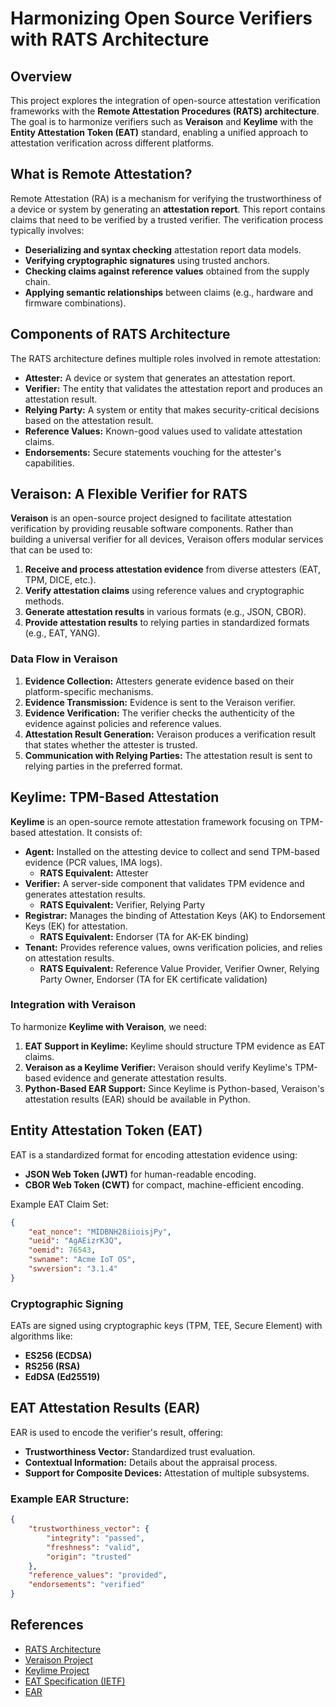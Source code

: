 # Harmonizing Open Source Verifiers with RATS Architecture

## Overview

This project explores the integration of open-source attestation verification frameworks with the **Remote Attestation Procedures (RATS) architecture**. The goal is to harmonize verifiers such as **Veraison** and **Keylime** with the **Entity Attestation Token (EAT)** standard, enabling a unified approach to attestation verification across different platforms.

## What is Remote Attestation?

Remote Attestation (RA) is a mechanism for verifying the trustworthiness of a device or system by generating an **attestation report**. This report contains claims that need to be verified by a trusted verifier. The verification process typically involves:

- **Deserializing and syntax checking** attestation report data models.
- **Verifying cryptographic signatures** using trusted anchors.
- **Checking claims against reference values** obtained from the supply chain.
- **Applying semantic relationships** between claims (e.g., hardware and firmware combinations).

## Components of RATS Architecture

The RATS architecture defines multiple roles involved in remote attestation:

- **Attester:** A device or system that generates an attestation report.
- **Verifier:** The entity that validates the attestation report and produces an attestation result.
- **Relying Party:** A system or entity that makes security-critical decisions based on the attestation result.
- **Reference Values:** Known-good values used to validate attestation claims.
- **Endorsements:** Secure statements vouching for the attester's capabilities.

## Veraison: A Flexible Verifier for RATS

**Veraison** is an open-source project designed to facilitate attestation verification by providing reusable software components. Rather than building a universal verifier for all devices, Veraison offers modular services that can be used to:

1. **Receive and process attestation evidence** from diverse attesters (EAT, TPM, DICE, etc.).
2. **Verify attestation claims** using reference values and cryptographic methods.
3. **Generate attestation results** in various formats (e.g., JSON, CBOR).
4. **Provide attestation results** to relying parties in standardized formats (e.g., EAT, YANG).

### Data Flow in Veraison

1. **Evidence Collection:** Attesters generate evidence based on their platform-specific mechanisms.
2. **Evidence Transmission:** Evidence is sent to the Veraison verifier.
3. **Evidence Verification:** The verifier checks the authenticity of the evidence against policies and reference values.
4. **Attestation Result Generation:** Veraison produces a verification result that states whether the attester is trusted.
5. **Communication with Relying Parties:** The attestation result is sent to relying parties in the preferred format.

## Keylime: TPM-Based Attestation

**Keylime** is an open-source remote attestation framework focusing on TPM-based attestation. It consists of:

- **Agent:** Installed on the attesting device to collect and send TPM-based evidence (PCR values, IMA logs).  
  - **RATS Equivalent:** Attester  
- **Verifier:** A server-side component that validates TPM evidence and generates attestation results.  
  - **RATS Equivalent:** Verifier, Relying Party  
- **Registrar:** Manages the binding of Attestation Keys (AK) to Endorsement Keys (EK) for attestation.  
  - **RATS Equivalent:** Endorser (TA for AK-EK binding)  
- **Tenant:** Provides reference values, owns verification policies, and relies on attestation results.  
  - **RATS Equivalent:** Reference Value Provider, Verifier Owner, Relying Party Owner, Endorser (TA for EK certificate validation)

### Integration with Veraison

To harmonize **Keylime with Veraison**, we need:

1. **EAT Support in Keylime:** Keylime should structure TPM evidence as EAT claims.
2. **Veraison as a Keylime Verifier:** Veraison should verify Keylime's TPM-based evidence and generate attestation results.
3. **Python-Based EAR Support:** Since Keylime is Python-based, Veraison's attestation results (EAR) should be available in Python.

## Entity Attestation Token (EAT)

EAT is a standardized format for encoding attestation evidence using:

- **JSON Web Token (JWT)** for human-readable encoding.
- **CBOR Web Token (CWT)** for compact, machine-efficient encoding.

Example EAT Claim Set:

```json
{
    "eat_nonce": "MIDBNH28iioisjPy",
    "ueid": "AgAEizrK3Q",
    "oemid": 76543,
    "swname": "Acme IoT OS",
    "swversion": "3.1.4"
}
```

### Cryptographic Signing

EATs are signed using cryptographic keys (TPM, TEE, Secure Element) with algorithms like:

- **ES256 (ECDSA)**
- **RS256 (RSA)**
- **EdDSA (Ed25519)**

## EAT Attestation Results (EAR)

EAR is used to encode the verifier's result, offering:

- **Trustworthiness Vector:** Standardized trust evaluation.
- **Contextual Information:** Details about the appraisal process.
- **Support for Composite Devices:** Attestation of multiple subsystems.

### Example EAR Structure:

```json
{
    "trustworthiness_vector": {
        "integrity": "passed",
        "freshness": "valid",
        "origin": "trusted"
    },
    "reference_values": "provided",
    "endorsements": "verified"
}
```

## References

- [RATS Architecture](https://datatracker.ietf.org/doc/rfc9334/)
- [Veraison Project](https://github.com/veraison)
- [Keylime Project](https://github.com/THS-on/keylime/tree/rats)
- [EAT Specification (IETF)](https://datatracker.ietf.org/doc/draft-ietf-rats-eat/)
- [EAR](https://datatracker.ietf.org/doc/draft-fv-rats-ear/)



